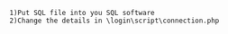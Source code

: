 ~~~~~~~~~~~LOGIN PROJECT~~~~~~~~~~~~~
1)Put SQL file into you SQL software
2)Change the details in \login\script\connection.php